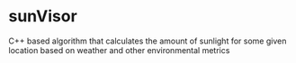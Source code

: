 # sunVisor
C++ based algorithm that calculates the amount of sunlight for some given location based on weather and other environmental metrics

